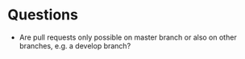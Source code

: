 # Questions

* Are pull requests only possible on master branch or also on other branches, e.g. a develop branch?
